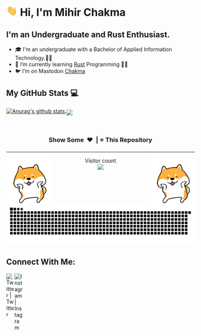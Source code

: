 # <img src="https://raw.githubusercontent.com/ABSphreak/ABSphreak/master/gifs/Hi.gif" width="30px"> Hi, I'm Mihir Chakma
## I'm an Undergraduate and Rust Enthusiast.
- 🎓 I'm an undergraduate with a Bachelor of Applied Information Technology.🧑‍🎓 
- 🌱 I’m currently learning [Rust](https://www.rust-lang.org) Programming 👨‍💻
- 🐦 I’m on Mastodon <a rel="me" href="https://mastodon.social/@chakma">Chakma</a>
<!-- - 👯 I’m looking to collaborate on open-source projects. -->

## My GitHub Stats 💻

<a href="https://github.com/anuraghazra/github-readme-stats"><img align="center" src="https://github-readme-stats.vercel.app/api/top-langs/?username=mihirchakma&langs_count=8&theme=radical" alt="Anurag's github stats" target="_blank"/> </a><a href="https://github.com/anuraghazra/github-readme-stats"><img align="middle" src="https://github-readme-stats.vercel.app/api?username=mihirchakma&show_icons=true&theme=radical" target="_blank"/></a>

<br />
<h3 align="center">Show Some &nbsp;❤️&nbsp; | ⭐ This Repository</h3>

---
<img align="left" alt="Dog" width="120" src="shiba.gif" />
<img align="right" alt="Dog" width="120" src="shiba.gif" />
<p align="center"> 
  Visitor count<br>
  <img src="https://profile-counter.glitch.me/mihirchakma/count.svg" />
</p>

<br />
<br />

![Github Snake](github-user-contribution.svg)

[twitter]: https://twitter.com/mihir_chakma
[Instagram]: https://www.instagram.com/mihirchakma/

## Connect With Me:

[<img align="left" alt="Twitter | Twitter" width="22px" src="https://cdn.jsdelivr.net/npm/simple-icons@v3/icons/twitter.svg" target="_blank"/>][twitter]
[<img align="left" alt="Instagram | Instagram" width="22px" src="https://cdn.jsdelivr.net/npm/simple-icons@v3/icons/instagram.svg" target="_blank"/>][instagram]


<!--
**mihirchakma/mihirchakma** is a ✨ _special_ ✨ repository because its `README.md` (this file) appears on your GitHub profile.

Here are some ideas to get you started:

- 🔭 I’m currently working on ...
- 🌱 I’m currently learning ...
- 👯 I’m looking to collaborate on ...
- 🤔 I’m looking for help with ...
- 💬 Ask me about ...
- 📫 How to reach me: ...
- 😄 Pronouns: ...
- ⚡ Fun fact: ...
-->
